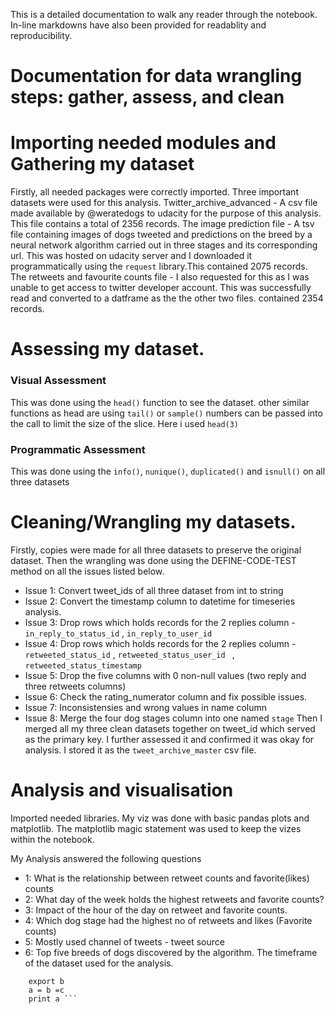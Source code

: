 This is a detailed documentation to walk any reader through the notebook.
In-line markdowns have also been provided for readablity and reproducibility.
# Documentation for data wrangling steps: gather, assess, and clean

# Importing needed modules and Gathering my dataset
Firstly, all needed packages were correctly imported.
Three important datasets were used for this analysis.
Twitter_archive_advanced -  A csv file made available by @weratedogs to udacity for the purpose of this analysis.   This file contains a total of 2356 records.
The image prediction file - A tsv file containing images of dogs tweeted and predictions on the breed by a neural network algorithm carried out in three stages and its corresponding url. This was hosted on udacity server and I downloaded it programmatically using the `request` library.This contained 2075 records.
The retweets and favourite counts file - I also requested for this as I was unable to get access to twitter developer account. This was successfully read and converted to a datframe as the the other two files. contained  2354 records.

# Assessing my dataset.

### Visual Assessment
 This was done using the `head()` function to see the dataset. other similar functions as head are using `tail()` or `sample()` numbers can be passed into the call to limit the size of the slice. Here i used `head(3)`

### Programmatic Assessment
This was done using the `info()`, `nunique()`, `duplicated()` and `isnull()` on all three datasets

# Cleaning/Wrangling my datasets.

Firstly, copies were made for all three datasets to preserve the original dataset.
Then the wrangling was done using the DEFINE-CODE-TEST method on all the issues listed below.
- Issue 1: Convert tweet_ids of all three dataset from int to string
- Issue 2: Convert the timestamp column to datetime for timeseries analysis.
- Issue 3: Drop rows which holds records for the 2 replies column - `in_reply_to_status_id` , `in_reply_to_user_id`
- Issue 4: Drop rows which holds records for the 2 replies column - `retweeted_status_id` , `retweeted_status_user_id ` , `retweeted_status_timestamp`
- Issue 5: Drop the five columns with 0 non-null values (two reply and three retweets columns)
- Issue 6: Check the rating_numerator column and fix possible issues.
- Issue 7: Inconsistensies and wrong values in name column
- Issue 8: Merge the four dog stages column into one named `stage`
Then I merged all my three clean datasets together on tweet_id which served as the primary key. I further assessed it and confirmed it was okay for analysis.
I stored it as the `tweet_archive_master` csv  file.

# Analysis and visualisation

Imported needed libraries. My viz was done with basic pandas plots and matplotlib.
The matplotlib magic statement was used to keep the vizes within the notebook.

My Analysis answered the following questions
- 1: What is the relationship between retweet counts and favorite(likes) counts
- 2: What day of the week holds the highest retweets and favorite counts?
- 3: Impact of the hour of the day on retweet and favorite counts.
- 4: Which dog stage had the highest no of retweets and likes (Favorite counts)
- 5: Mostly used channel of tweets - tweet source
- 6: Top five breeds of dogs discovered by the algorithm.
The timeframe of the dataset used for the analysis.

``` import a
    export b
    a = b =c
    print a ```
